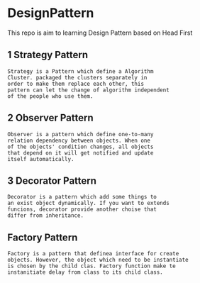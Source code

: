 # DesignPattern
This repo is aim to learning Design Pattern based on Head First
## 1 Strategy Pattern
    Strategy is a Pattern which define a Algorithm 
    Cluster. packaged the clusters separately in 
    order to make them replace each other, this 
    pattern can let the change of algorithm independent 
    of the people who use them.
## 2 Observer Pattern
    Observer is a pattern which define one-to-many 
    relation dependency between objects. When one 
    of the objects' condition changes, all objects 
    that depend on it will get notified and update 
    itself automatically.
## 3 Decorator Pattern 
    Decorator is a pattern which add some things to
    an exist object dynamically. If you want to extends
    funcions, decorator provide another choise that
    differ from inheritance.
## Factory Pattern
    Factory is a pattern that definea interface for create
    objects. However, the object which need to be instantiate
    is chosen by the child clas. Factory function make te 
    instanitiate delay from class to its child class.